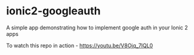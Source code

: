 # ionic2-googleauth
A simple app demonstrating how to implement google auth in your Ionic 2 apps

To watch this repo in action - https://youtu.be/V8Ojq_7lQL0
